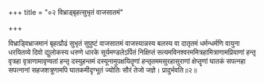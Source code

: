 +++
title = "०२ विभ्राड्बृहत्सुभृतं वाजसातमं"

+++

विभ्राड्विभ्राजमानं बृहत्प्रौढं सुभृतं सुपुष्टं वाजसातमं वाजस्यान्नस्य बलस्य वा दातृतमं धर्मन्धर्मणि वायुना धरयितव्ये दिवो द्युलोकस्य धरुणे धारके सूर्यमण्डलेऽर्पितं निक्षिप्तं सत्यमविनश्वरममित्रहामित्राणामप्रियाणां हन्तृ वृत्रहा वृत्राणामावृण्वतां हन्तृ दस्युहन्तमं दस्यूनामुपक्षयितॄणां हन्तृतममसुरहासुराणां क्षेप्तॄणां घातकं सपत्नहा सपत्नानां सहजशत्रूणामपि घातकमीदृग्भूतं ज्योतिः सौरं तेजो जज्ञे। प्रादुर्भवति॥२॥